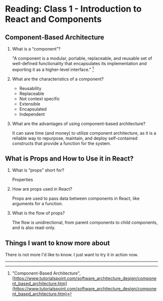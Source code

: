 # Reading: Class 1 - Introduction to React and Components

## Component-Based Architecture

1. What is a “component”?

   "A component is a modular, portable, replaceable, and reusable set of well-defined functionality that encapsulates its implementation and exporting it as a higher-level interface." [^1]

2. What are the characteristics of a component?

   - Reusability
   - Replaceable
   - Not context specific
   - Extensible
   - Encapsulated
   - Independent

3. What are the advantages of using component-based architecture?

   It can save time (and money) to utilize component architecture, as it is a reliable way to repurpose, maintain, and deploy self-contained constructs that provide a function for the system.

## What is Props and How to Use it in React?

1. What is “props” short for?

   Properties

2. How are props used in React?

   Props are used to pass data between components in React, like arguments for a function.

3. What is the flow of props?

   The flow is unidirectional, from parent components to child components, and is also read-only.

## Things I want to know more about

There is not more I'd like to know. I just want to try it in action now.

---

[^1]: "Component-Based Architecture", [https://www.tutorialspoint.com/software_architecture_design/component_based_architecture.htm](https://www.tutorialspoint.com/software_architecture_design/component_based_architecture.htm)
